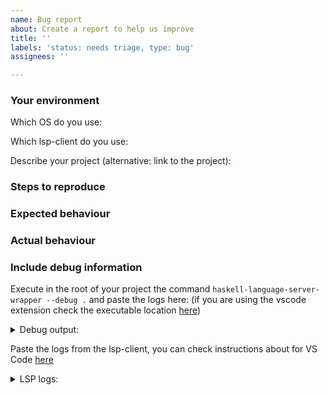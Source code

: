 ```yaml
---
name: Bug report
about: Create a report to help us improve
title: ''
labels: 'status: needs triage, type: bug'
assignees: ''

---
```


<!--
If you encounter a bug or you have a support question, please try to fill out some of the information below.
Please take a look at the [troubleshooting guide](https://haskell-language-server.readthedocs.io/en/latest/troubleshooting.html) before filing a new issue.
The information below is meant to help debugging issues but is no prerequisite for opening an issue.
-->

### Your environment

Which OS do you use:
<!-- Windows, MacOS, Ubuntu, ArchLinux, etc... -->
Which lsp-client do you use:
<!-- Neovim, emacs, VS Codium, etc... -->
Describe your project (alternative: link to the project):
<!-- stack.yaml, package.yaml, *.cabal files, cabal.project, hie.yaml -->

### Steps to reproduce
<!-- Tell us how to reproduce this issue. -->

### Expected behaviour
<!-- Tell us what should happen. -->

### Actual behaviour
<!-- Tell us what happens instead. -->

### Include debug information
Execute in the root of your project the command `haskell-language-server-wrapper --debug .` and paste the logs here:
(if you are using the vscode extension check the executable location [here](https://github.com/haskell/vscode-haskell#downloaded-binaries))
<details>
<summary>
Debug output:
</summary>

```
<paste your logs here>
```
</details>

Paste the logs from the lsp-client, you can check instructions about for VS Code [here](https://github.com/haskell/vscode-haskell#troubleshooting)

<details>
<summary>
LSP logs:
</summary>

```
<paste your logs here>
```
</details>
